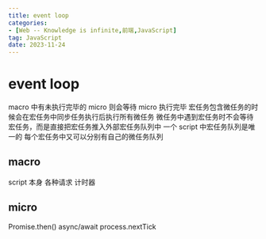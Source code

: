 ```yaml
---
title: event loop
categories: 
- [Web -- Knowledge is infinite,前端,JavaScript]
tag: JavaScript
date: 2023-11-24
---
```

# event loop
macro 中有未执行完毕的 micro 则会等待 micro 执行完毕
宏任务包含微任务的时候会在宏任务中同步任务执行后执行所有微任务
微任务中遇到宏任务时不会等待宏任务，而是直接把宏任务推入外部宏任务队列中
一个 script 中宏任务队列是唯一的
每个宏任务中又可以分别有自己的微任务队列
## macro
script 本身
各种请求
计时器
## micro
Promise.then()
async/await
process.nextTick
